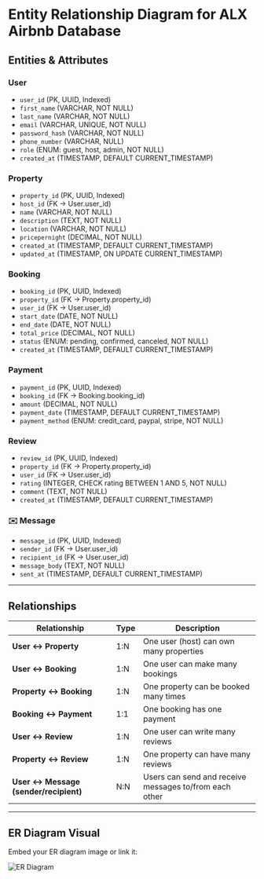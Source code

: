 # Entity Relationship Diagram for ALX Airbnb Database

## Entities & Attributes

### User
- `user_id` (PK, UUID, Indexed)
- `first_name` (VARCHAR, NOT NULL)
- `last_name` (VARCHAR, NOT NULL)
- `email` (VARCHAR, UNIQUE, NOT NULL)
- `password_hash` (VARCHAR, NOT NULL)
- `phone_number` (VARCHAR, NULL)
- `role` (ENUM: guest, host, admin, NOT NULL)
- `created_at` (TIMESTAMP, DEFAULT CURRENT_TIMESTAMP)

### Property
- `property_id` (PK, UUID, Indexed)
- `host_id` (FK → User.user_id)
- `name` (VARCHAR, NOT NULL)
- `description` (TEXT, NOT NULL)
- `location` (VARCHAR, NOT NULL)
- `pricepernight` (DECIMAL, NOT NULL)
- `created_at` (TIMESTAMP, DEFAULT CURRENT_TIMESTAMP)
- `updated_at` (TIMESTAMP, ON UPDATE CURRENT_TIMESTAMP)

###  Booking
- `booking_id` (PK, UUID, Indexed)
- `property_id` (FK → Property.property_id)
- `user_id` (FK → User.user_id)
- `start_date` (DATE, NOT NULL)
- `end_date` (DATE, NOT NULL)
- `total_price` (DECIMAL, NOT NULL)
- `status` (ENUM: pending, confirmed, canceled, NOT NULL)
- `created_at` (TIMESTAMP, DEFAULT CURRENT_TIMESTAMP)

###  Payment
- `payment_id` (PK, UUID, Indexed)
- `booking_id` (FK → Booking.booking_id)
- `amount` (DECIMAL, NOT NULL)
- `payment_date` (TIMESTAMP, DEFAULT CURRENT_TIMESTAMP)
- `payment_method` (ENUM: credit_card, paypal, stripe, NOT NULL)

###  Review
- `review_id` (PK, UUID, Indexed)
- `property_id` (FK → Property.property_id)
- `user_id` (FK → User.user_id)
- `rating` (INTEGER, CHECK rating BETWEEN 1 AND 5, NOT NULL)
- `comment` (TEXT, NOT NULL)
- `created_at` (TIMESTAMP, DEFAULT CURRENT_TIMESTAMP)

### ✉️ Message
- `message_id` (PK, UUID, Indexed)
- `sender_id` (FK → User.user_id)
- `recipient_id` (FK → User.user_id)
- `message_body` (TEXT, NOT NULL)
- `sent_at` (TIMESTAMP, DEFAULT CURRENT_TIMESTAMP)

---

##  Relationships

| Relationship | Type | Description |
|--------------|------|-------------|
| **User ↔ Property** | 1:N | One user (host) can own many properties |
| **User ↔ Booking** | 1:N | One user can make many bookings |
| **Property ↔ Booking** | 1:N | One property can be booked many times |
| **Booking ↔ Payment** | 1:1 | One booking has one payment |
| **User ↔ Review** | 1:N | One user can write many reviews |
| **Property ↔ Review** | 1:N | One property can have many reviews |
| **User ↔ Message (sender/recipient)** | N:N | Users can send and receive messages to/from each other |

---

## ER Diagram Visual

Embed your ER diagram image or link it:

![ER Diagram](./airbnb-erd.png)

